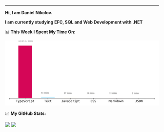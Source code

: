 ---
**Hi, I am Daniel Nikolov.**

**I am currently studying EFC, SQL and Web Development with .NET**

📊 **This Week I Spent My Time On:**
<!--START_SECTION:waka-->

<p>
  <img src="https://github.com/tariksahni/tariksahni/blob/master/codeStats.svg" alt="Coding Activity"/>
</p>

<!--END_SECTION:waka-->

📈 **My GitHub Stats:**

<p>
  <img height="150em" src="https://github-readme-stats.vercel.app/api?username=NikolovDaniel&show_icons=true&hide_border=true&&count_private=true&include_all_commits=true" />
  <img height="150em" src="https://github-readme-stats.vercel.app/api/top-langs/?username=NikolovDaniel&exclude_repo=KNN-Image-Classification&show_icons=true&hide_border=true&layout=compact&langs_count=8s"/>
</p>

